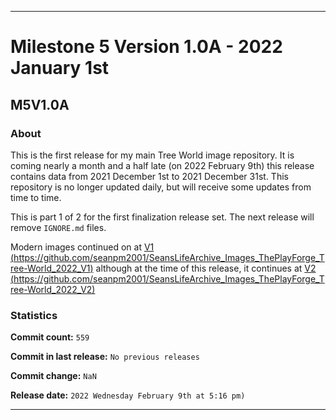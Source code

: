 ***

# Milestone 5 Version 1.0A - 2022 January 1st

## M5V1.0A

### About

This is the first release for my main Tree World image repository. It is coming nearly a month and a half late (on 2022 February 9th) this release contains data from 2021 December 1st to 2021 December 31st. This repository is no longer updated daily, but will receive some updates from time to time.

This is part 1 of 2 for the first finalization release set. The next release will remove `IGNORE.md` files.

Modern images continued on at [V1 (https://github.com/seanpm2001/SeansLifeArchive_Images_ThePlayForge_Tree-World_2022_V1)](https://github.com/seanpm2001/SeansLifeArchive_Images_ThePlayForge_Tree-World_2022_V1) although at the time of this release, it continues at [V2 (https://github.com/seanpm2001/SeansLifeArchive_Images_ThePlayForge_Tree-World_2022_V2)](https://github.com/seanpm2001/SeansLifeArchive_Images_ThePlayForge_Tree-World_2022_V2)

### Statistics

**Commit count:** `559`

**Commit in last release:** `No previous releases`

**Commit change:** `NaN`

**Release date:** `2022 Wednesday February 9th at 5:16 pm)`

***
